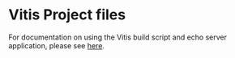 Vitis Project files
===================

For documentation on using the Vitis build script and echo server application, please
see [here](https://zynqgem.ethernetfmc.com/en/latest/echo_server.html "Zynq GEM Echo Server docs").
